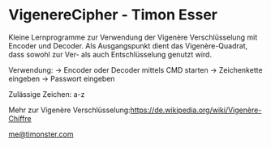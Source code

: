 # VigenereCipher - Timon Esser
 
Kleine Lernprogramme zur Verwendung der Vigenère Verschlüsselung mit Encoder und Decoder.
Als Ausgangspunkt dient das Vigenère-Quadrat, dass sowohl zur Ver- als auch Entschlüsselung genutzt wird.

Verwendung:
-> Encoder oder Decoder mittels CMD starten
-> Zeichenkette eingeben
-> Passwort eingeben

Zulässige Zeichen: a-z


Mehr zur Vigenère Verschlüsselung:https://de.wikipedia.org/wiki/Vigenère-Chiffre


me@timonster.com



